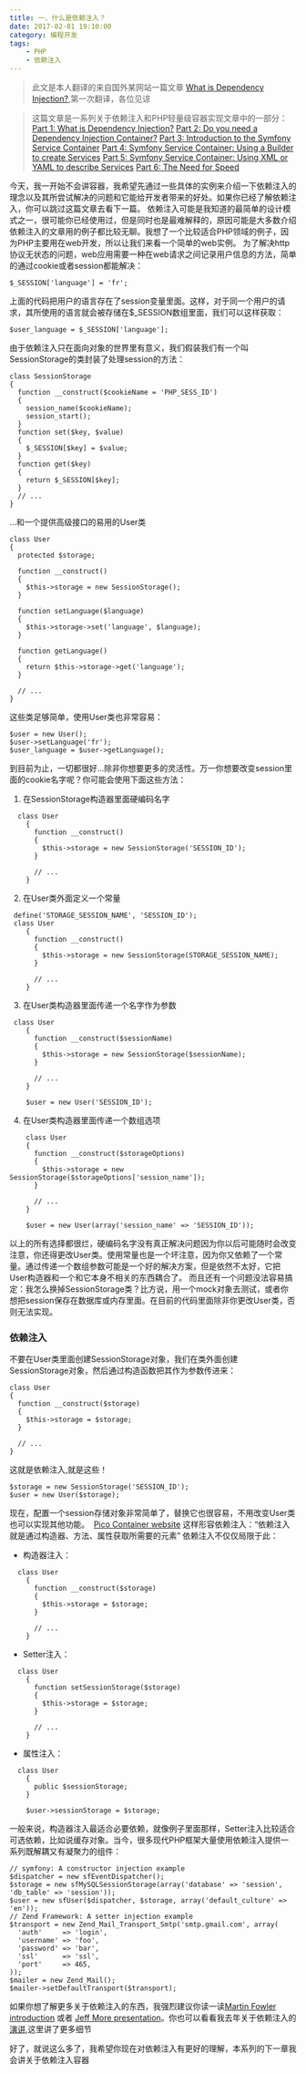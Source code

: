 ```yaml
---
title: 一、什么是依赖注入？
date: 2017-02-01 19:10:00
category: 编程开发
tags: 
    - PHP
    - 依赖注入
---
```


>此文是本人翻译的来自国外某网站一篇文章 [What is Dependency Injection?](https://fabien.potencier.org/what-is-dependency-injection.html),第一次翻译，各位见谅

>这篇文章是一系列关于依赖注入和PHP轻量级容器实现文章中的一部分：
[Part 1: What is Dependency Injection?](https://fabien.potencier.org/article/11/what-is-dependency-injection)
[Part 2: Do you need a Dependency Injection Container?](https://fabien.potencier.org/article/12/do-you-need-a-dependency-injection-container)
[Part 3: Introduction to the Symfony Service Container](https://fabien.potencier.org/article/13/introduction-to-the-symfony-service-container)
[Part 4: Symfony Service Container: Using a Builder to create Services](https://fabien.potencier.org/article/14/symfony-service-container-using-a-builder-to-create-services)
[Part 5: Symfony Service Container: Using XML or YAML to describe Services](https://fabien.potencier.org/article/15/symfony-service-container-using-xml-or-yaml-to-describe-services)
[Part 6: The Need for Speed](https://fabien.potencier.org/article/16/symfony-service-container-the-need-for-speed)

今天，我一开始不会讲容器，我希望先通过一些具体的实例来介绍一下依赖注入的理念以及其所尝试解决的问题和它能给开发者带来的好处。如果你已经了解依赖注入，你可以跳过这篇文章去看下一篇。
依赖注入可能是我知道的最简单的设计模式之一，很可能你已经使用过，但是同时也是最难解释的，原因可能是大多数介绍依赖注入的文章用的例子都比较无聊。我想了一个比较适合PHP领域的例子，因为PHP主要用在web开发，所以让我们来看一个简单的web实例。
为了解决http协议无状态的问题，web应用需要一种在web请求之间记录用户信息的方法，简单的通过cookie或者session都能解决：
```
$_SESSION['language'] = 'fr';
```

<!--more-->

上面的代码把用户的语言存在了session变量里面。这样，对于同一个用户的请求，其所使用的语言就会被存储在$_SESSION数组里面，我们可以这样获取：
```
$user_language = $_SESSION['language'];
```
由于依赖注入只在面向对象的世界里有意义，我们假装我们有一个叫SessionStorage的类封装了处理session的方法：
```
class SessionStorage
{
  function __construct($cookieName = 'PHP_SESS_ID')
  {
    session_name($cookieName);
    session_start();
  }
  function set($key, $value)
  {
    $_SESSION[$key] = $value;
  }
  function get($key)
  {
    return $_SESSION[$key];
  }
  // ...
}
```
...和一个提供高级接口的易用的User类
```
class User
{
  protected $storage;

  function __construct()
  {
    $this->storage = new SessionStorage();
  }

  function setLanguage($language)
  {
    $this->storage->set('language', $language);
  }

  function getLanguage()
  {
    return $this->storage->get('language');
  }

  // ...
}
```
这些类足够简单，使用User类也非常容易：
```
$user = new User();
$user->setLanguage('fr');
$user_language = $user->getLanguage();
```
到目前为止，一切都很好...除非你想要更多的灵活性。万一你想要改变session里面的cookie名字呢？你可能会使用下面这些方法：
1. 在SessionStorage构造器里面硬编码名字
```
  class User
    {
      function __construct()
      {
        $this->storage = new SessionStorage('SESSION_ID');
      }

      // ...
    }
```
2. 在User类外面定义一个常量
```
 define('STORAGE_SESSION_NAME', 'SESSION_ID');
 class User
    {
      function __construct()
      {
        $this->storage = new SessionStorage(STORAGE_SESSION_NAME);
      }

      // ...
    }
```
3. 在User类构造器里面传递一个名字作为参数
```
 class User
    {
      function __construct($sessionName)
      {
        $this->storage = new SessionStorage($sessionName);
      }

      // ...
    }

    $user = new User('SESSION_ID');
```
4. 在User类构造器里面传递一个数组选项
```
    class User
    {
      function __construct($storageOptions)
      {
        $this->storage = new SessionStorage($storageOptions['session_name']);
      }

      // ...
    }

    $user = new User(array('session_name' => 'SESSION_ID'));
```

以上的所有选择都很烂，硬编码名字没有真正解决问题因为你以后可能随时会改变注意，你还得更改User类。使用常量也是一个坏注意，因为你又依赖了一个常量。通过传递一个数组参数可能是一个好的解决方案，但是依然不太好，它把User构造器和一个和它本身不相关的东西耦合了。
而且还有一个问题没法容易搞定：我怎么换掉SessionStorage类？比方说，用一个mock对象去测试，或者你想把session保存在数据库或内存里面。在目前的代码里面除非你更改User类，否则无法实现。

### 依赖注入
不要在User类里面创建SessionStorage对象，我们在类外面创建SessionStorage对象，然后通过构造函数把其作为参数传进来：
```
class User
{
  function __construct($storage)
  {
    $this->storage = $storage;
  }

  // ...
}
```
这就是依赖注入,就是这些！
```
$storage = new SessionStorage('SESSION_ID');
$user = new User($storage);
```
现在，配置一个session存储对象非常简单了，替换它也很容易，不用改变User类也可以实现其他功能。
 [Pico Container website](https://www.picocontainer.org/injection.html) 这样形容依赖注入：“依赖注入就是通过构造器、方法、属性获取所需要的元素”
依赖注入不仅仅局限于此：
- 构造器注入：
```
  class User
    {
      function __construct($storage)
      {
        $this->storage = $storage;
      }

      // ...
    }
```
- Setter注入：
```
  class User
    {
      function setSessionStorage($storage)
      {
        $this->storage = $storage;
      }

      // ...
    }
```
- 属性注入：
```
  class User
    {
      public $sessionStorage;
    }

    $user->sessionStorage = $storage;
```

一般来说，构造器注入最适合必要依赖，就像例子里面那样，Setter注入比较适合可选依赖，比如说缓存对象。当今，很多现代PHP框架大量使用依赖注入提供一系列既解耦又有凝聚力的组件：

```
// symfony: A constructor injection example
$dispatcher = new sfEventDispatcher();
$storage = new sfMySQLSessionStorage(array('database' => 'session', 'db_table' => 'session'));
$user = new sfUser($dispatcher, $storage, array('default_culture' => 'en'));
// Zend Framework: A setter injection example
$transport = new Zend_Mail_Transport_Smtp('smtp.gmail.com', array(
  'auth'     => 'login',
  'username' => 'foo',
  'password' => 'bar',
  'ssl'      => 'ssl',
  'port'     => 465,
));
$mailer = new Zend_Mail();
$mailer->setDefaultTransport($transport);
```

如果你想了解更多关于依赖注入的东西，我强烈建议你读一读[Martin Fowler introduction](https://www.martinfowler.com/articles/injection.html) 或者 [Jeff More presentation](https://www.procata.com/talks/phptek-may2007-dependency.pdf)。你也可以看看我去年关于依赖注入的[演讲](https://fabien.potencier.org/talk/19/decouple-your-code-for-reusability-ipc-2008),这里讲了更多细节

好了，就说这么多了，我希望你现在对依赖注入有更好的理解，本系列的下一章我会讲关于依赖注入容器
